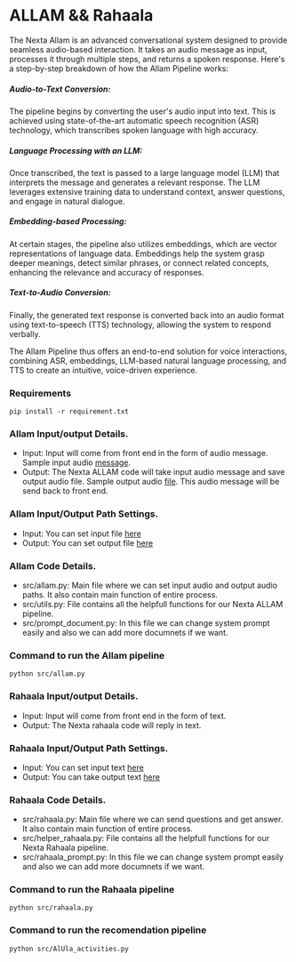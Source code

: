 # ALLAM && Rahaala

The Nexta Allam is an advanced conversational system designed to provide seamless audio-based interaction. It takes an audio message as input, processes it through multiple steps, and returns a spoken response. Here's a step-by-step breakdown of how the Allam Pipeline works:

##### Audio-to-Text Conversion: 
The pipeline begins by converting the user's audio input into text. This is achieved using state-of-the-art automatic speech recognition (ASR) technology, which transcribes spoken language with high accuracy.
##### Language Processing with an LLM: 
Once transcribed, the text is passed to a large language model (LLM) that interprets the message and generates a relevant response. The LLM leverages extensive training data to understand context, answer questions, and engage in natural dialogue.
##### Embedding-based Processing: 
At certain stages, the pipeline also utilizes embeddings, which are vector representations of language data. Embeddings help the system grasp deeper meanings, detect similar phrases, or connect related concepts, enhancing the relevance and accuracy of responses.
##### Text-to-Audio Conversion: 
Finally, the generated text response is converted back into an audio format using text-to-speech (TTS) technology, allowing the system to respond verbally.

The Allam Pipeline thus offers an end-to-end solution for voice interactions, combining ASR, embeddings, LLM-based natural language processing, and TTS to create an intuitive, voice-driven experience.

### Requirements

```
pip install -r requirement.txt
```

### Allam Input/output Details.
* Input: Input will come from front end in the form of audio message. Sample input audio [message](https://github.com/Nexta-sa/ALLAM/blob/main/sample/WhatsApp%20Audio%202024-11-04%20at%202.24.58%20AM.mp4).
* Output: The Nexta ALLAM code will take input audio message and save output audio file. Sample output audio [file](https://github.com/Nexta-sa/ALLAM/blob/main/sample/llm_output_speech.mp3). This audio message will be send back to front end.

### Allam Input/Output Path Settings.
* Input: You can set input file [here](https://github.com/Nexta-sa/ALLAM/blob/main/src/allam.py#L35)
* Output: You can set output file [here](https://github.com/Nexta-sa/ALLAM/blob/main/src/allam.py#L35)

### Allam Code Details.
* src/allam.py: Main file where we can set input audio and output audio paths. It also contain main function of entire process.
* src/utils.py: File contains all the helpfull functions for our Nexta ALLAM pipeline.
* src/prompt_document.py: In this file we can change system prompt easily and also we can add more documnets if we want.

### Command to run the Allam pipeline
```
python src/allam.py
```

### Rahaala Input/output Details.
* Input: Input will come from front end in the form of text.
* Output: The Nexta rahaala code will reply in text.

### Rahaala Input/Output Path Settings.
* Input: You can set input text [here](https://github.com/Nexta-sa/ALLAM/blob/rahaala/src/rahaala.py#L30)
* Output: You can take output text [here](https://github.com/Nexta-sa/ALLAM/blob/rahaala/src/rahaala.py#L32)

### Rahaala Code Details.
* src/rahaala.py: Main file where we can send questions and get answer. It also contain main function of entire process.
* src/helper_rahaala.py: File contains all the helpfull functions for our Nexta Rahaala pipeline.
* src/rahaala_prompt.py: In this file we can change system prompt easily and also we can add more documnets if we want.

### Command to run the Rahaala pipeline
```
python src/rahaala.py
```
### Command to run the recomendation pipeline 
```
python src/AlUla_activities.py
```
